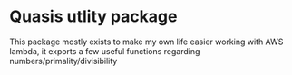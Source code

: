 # Quasis utlity package
This package mostly exists to make my own life easier working with AWS lambda, it exports a few useful functions regarding numbers/primality/divisibility